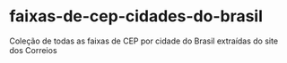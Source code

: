 # faixas-de-cep-cidades-do-brasil
Coleção de todas as faixas de CEP por cidade do Brasil extraídas do site dos Correios
